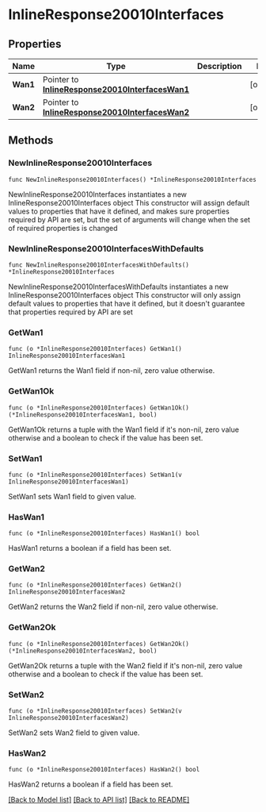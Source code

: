 # InlineResponse20010Interfaces

## Properties

Name | Type | Description | Notes
------------ | ------------- | ------------- | -------------
**Wan1** | Pointer to [**InlineResponse20010InterfacesWan1**](InlineResponse20010InterfacesWan1.md) |  | [optional] 
**Wan2** | Pointer to [**InlineResponse20010InterfacesWan2**](InlineResponse20010InterfacesWan2.md) |  | [optional] 

## Methods

### NewInlineResponse20010Interfaces

`func NewInlineResponse20010Interfaces() *InlineResponse20010Interfaces`

NewInlineResponse20010Interfaces instantiates a new InlineResponse20010Interfaces object
This constructor will assign default values to properties that have it defined,
and makes sure properties required by API are set, but the set of arguments
will change when the set of required properties is changed

### NewInlineResponse20010InterfacesWithDefaults

`func NewInlineResponse20010InterfacesWithDefaults() *InlineResponse20010Interfaces`

NewInlineResponse20010InterfacesWithDefaults instantiates a new InlineResponse20010Interfaces object
This constructor will only assign default values to properties that have it defined,
but it doesn't guarantee that properties required by API are set

### GetWan1

`func (o *InlineResponse20010Interfaces) GetWan1() InlineResponse20010InterfacesWan1`

GetWan1 returns the Wan1 field if non-nil, zero value otherwise.

### GetWan1Ok

`func (o *InlineResponse20010Interfaces) GetWan1Ok() (*InlineResponse20010InterfacesWan1, bool)`

GetWan1Ok returns a tuple with the Wan1 field if it's non-nil, zero value otherwise
and a boolean to check if the value has been set.

### SetWan1

`func (o *InlineResponse20010Interfaces) SetWan1(v InlineResponse20010InterfacesWan1)`

SetWan1 sets Wan1 field to given value.

### HasWan1

`func (o *InlineResponse20010Interfaces) HasWan1() bool`

HasWan1 returns a boolean if a field has been set.

### GetWan2

`func (o *InlineResponse20010Interfaces) GetWan2() InlineResponse20010InterfacesWan2`

GetWan2 returns the Wan2 field if non-nil, zero value otherwise.

### GetWan2Ok

`func (o *InlineResponse20010Interfaces) GetWan2Ok() (*InlineResponse20010InterfacesWan2, bool)`

GetWan2Ok returns a tuple with the Wan2 field if it's non-nil, zero value otherwise
and a boolean to check if the value has been set.

### SetWan2

`func (o *InlineResponse20010Interfaces) SetWan2(v InlineResponse20010InterfacesWan2)`

SetWan2 sets Wan2 field to given value.

### HasWan2

`func (o *InlineResponse20010Interfaces) HasWan2() bool`

HasWan2 returns a boolean if a field has been set.


[[Back to Model list]](../README.md#documentation-for-models) [[Back to API list]](../README.md#documentation-for-api-endpoints) [[Back to README]](../README.md)


